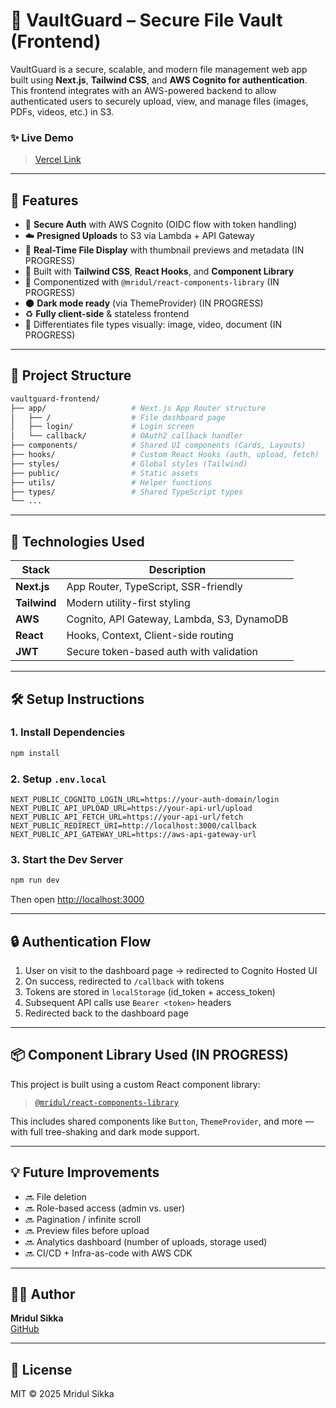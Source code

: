 # 🔐 VaultGuard – Secure File Vault (Frontend)

VaultGuard is a secure, scalable, and modern file management web app built using **Next.js**, **Tailwind CSS**, and **AWS Cognito for authentication**. This frontend integrates with an AWS-powered backend to allow authenticated users to securely upload, view, and manage files (images, PDFs, videos, etc.) in S3.

### ✨ Live Demo
> [Vercel Link](https://vault-guard-ruddy.vercel.app/)

---

## 🚀 Features

- 🔐 **Secure Auth** with AWS Cognito (OIDC flow with token handling)
- ☁️ **Presigned Uploads** to S3 via Lambda + API Gateway
- 📂 **Real-Time File Display** with thumbnail previews and metadata (IN PROGRESS)
- 🎨 Built with **Tailwind CSS**, **React Hooks**, and **Component Library**
- 🧱 Componentized with `@mridul/react-components-library` (IN PROGRESS)
- 🌑 **Dark mode ready** (via ThemeProvider) (IN PROGRESS)
- ♻️ **Fully client-side** & stateless frontend
- 🔎 Differentiates file types visually: image, video, document (IN PROGRESS)

---

## 📁 Project Structure

```bash
vaultguard-frontend/
├── app/                   # Next.js App Router structure
│   ├── /                  # File dashboard page
│   ├── login/             # Login screen
│   └── callback/          # OAuth2 callback handler
├── components/            # Shared UI components (Cards, Layouts)
├── hooks/                 # Custom React Hooks (auth, upload, fetch)
├── styles/                # Global styles (Tailwind)
├── public/                # Static assets
├── utils/                 # Helper functions
├── types/                 # Shared TypeScript types
└── ...
```

---

## 🧪 Technologies Used

| Stack        | Description                                |
|--------------|--------------------------------------------|
| **Next.js**  | App Router, TypeScript, SSR-friendly        |
| **Tailwind** | Modern utility-first styling                |
| **AWS**      | Cognito, API Gateway, Lambda, S3, DynamoDB |
| **React**    | Hooks, Context, Client-side routing         |
| **JWT**      | Secure token-based auth with validation     |

---

## 🛠 Setup Instructions

### 1. Install Dependencies

```bash
npm install
```

### 2. Setup `.env.local`

```env
NEXT_PUBLIC_COGNITO_LOGIN_URL=https://your-auth-domain/login
NEXT_PUBLIC_API_UPLOAD_URL=https://your-api-url/upload
NEXT_PUBLIC_API_FETCH_URL=https://your-api-url/fetch
NEXT_PUBLIC_REDIRECT_URI=http://localhost:3000/callback
NEXT_PUBLIC_API_GATEWAY_URL=https://aws-api-gateway-url
```

### 3. Start the Dev Server

```bash
npm run dev
```

Then open [http://localhost:3000](http://localhost:3000)

---

## 🔒 Authentication Flow

1. User on visit to the dashboard page → redirected to Cognito Hosted UI
2. On success, redirected to `/callback` with tokens
3. Tokens are stored in `localStorage` (id_token + access_token)
4. Subsequent API calls use `Bearer <token>` headers
5. Redirected back to the dashboard page 

---

## 📦 Component Library Used (IN PROGRESS)

This project is built using a custom React component library:

> [`@mridul/react-components-library`](https://github.com/your-user/react-components-library)

This includes shared components like `Button`, `ThemeProvider`, and more — with full tree-shaking and dark mode support.

---

## 💡 Future Improvements

- 🔜 File deletion
- 🔜 Role-based access (admin vs. user)
- 🔜 Pagination / infinite scroll
- 🔜 Preview files before upload
- 🔜 Analytics dashboard (number of uploads, storage used)
- 🔜 CI/CD + Infra-as-code with AWS CDK

---

## 👨‍💻 Author

**Mridul Sikka**  
[GitHub](https://github.com/mridulsikka141090)

---

## 📄 License

MIT © 2025 Mridul Sikka
